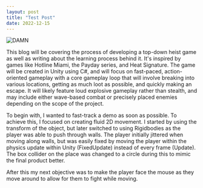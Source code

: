 ```yaml
---
layout: post
title: "Test Post"
date: 2022-12-15
---
```

![DAMN](/assets/gifs/initial-collision.gif)

<p> This blog will be covering the process of developing a top-down heist game as well as writing about the learning process behind it. It's inspired by games like Hotline Miami, the Payday series, and Heat Signature. The game will be created in Unity using C#, and will focus on fast-paced, action-oriented gameplay with a core gameplay loop that will involve breaking into various locations, getting as much loot as possible, and quickly making an escape. It will likely feature loud explosive gameplay rather than stealth, and may include either wave-based combat or precisely placed enemies depending on the scope of the project. </p>

<p> To begin with, I wanted to fast-track a demo as soon as possible. To achieve this, I focused on creating fluid 2D movement. I started by using the transform of the object, but later switched to using Rigidbodies as the player was able to push through walls. The player initially jittered when moving along walls, but was easily fixed by moving the player within the physics update within Unity (FixedUpdate) instead of every frame (Update). The box collider on the place was changed to a circle during this to mimic the final product better. </p>

<p> After this my next objective was to make the player face the mouse as they move around to allow for them to fight while moving. </p>
